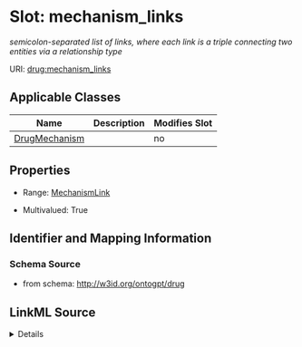 

# Slot: mechanism_links


_semicolon-separated list of links, where each link is a triple connecting two entities via a relationship type_



URI: [drug:mechanism_links](http://w3id.org/ontogpt/drug/mechanism_links)



<!-- no inheritance hierarchy -->





## Applicable Classes

| Name | Description | Modifies Slot |
| --- | --- | --- |
| [DrugMechanism](DrugMechanism.md) |  |  no  |







## Properties

* Range: [MechanismLink](MechanismLink.md)

* Multivalued: True





## Identifier and Mapping Information







### Schema Source


* from schema: http://w3id.org/ontogpt/drug




## LinkML Source

<details>
```yaml
name: mechanism_links
description: semicolon-separated list of links, where each link is a triple connecting
  two entities via a relationship type
from_schema: http://w3id.org/ontogpt/drug
rank: 1000
multivalued: true
alias: mechanism_links
owner: DrugMechanism
domain_of:
- DrugMechanism
range: MechanismLink

```
</details>